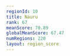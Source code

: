 ```yaml
---
regionId: 10
title: Nauru
rank: 67
meanScore: 70.89
globalMeanScore: 67.47
numRegions: 220
layout: region_score
---
```

